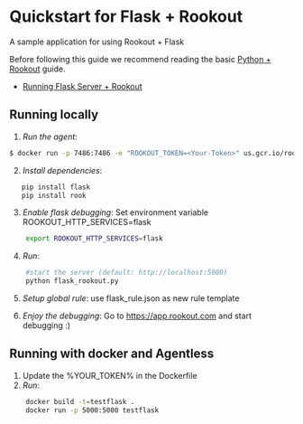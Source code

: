 # Quickstart for Flask + Rookout

A sample application for using Rookout + Flask

Before following this guide we recommend reading the basic [Python + Rookout] guide.

* [Running Flask Server + Rookout](#running)

## Running locally
1. *Run the agent*:
``` bash
$ docker run -p 7486:7486 -e "ROOKOUT_TOKEN=<Your-Token>" us.gcr.io/rookout/go_agent
```

2. *Install dependencies*:
 ```bash
	pip install flask
    pip install rook
```

3. *Enable flask debugging*:
	Set environment variable ROOKOUT_HTTP_SERVICES=flask
```bash
	export ROOKOUT_HTTP_SERVICES=flask
```

4. *Run*:
```bash
    #start the server (default: http://localhost:5000)
    python flask_rookout.py
```

5. *Setup global rule*:
	use flask_rule.json as new rule template


6. *Enjoy the debugging*:
Go to https://app.rookout.com and start debugging :)

## Running with docker and Agentless

1. Update the %YOUR_TOKEN% in the Dockerfile
2. *Run*:
```bash
    docker build -t=testflask .
	docker run -p 5000:5000 testflask
```

[Python + Rookout]: https://docs.rookout.com/docs/installation-python.html

